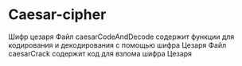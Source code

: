 # Caesar-cipher
Шифр цезаря
Файл caesarCodeAndDecode содержит функции для кодирования и декодирования с помощью шифра Цезаря
Файл caesarCrack содержит код для взлома шифра Цезаря
